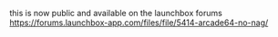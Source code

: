 this is now public and available on the launchbox forums
https://forums.launchbox-app.com/files/file/5414-arcade64-no-nag/
